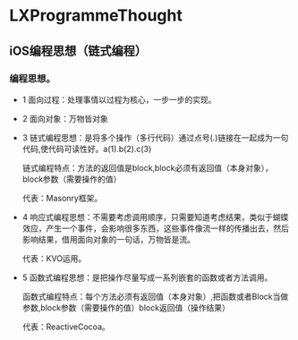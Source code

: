 # LXProgrammeThought
## iOS编程思想（链式编程）

### 编程思想。

* 1 面向过程：处理事情以过程为核心，一步一步的实现。

* 2 面向对象：万物皆对象

* 3 链式编程思想：是将多个操作（多行代码）通过点号(.)链接在一起成为一句代码,使代码可读性好。a(1).b(2).c(3)

    链式编程特点：方法的返回值是block,block必须有返回值（本身对象），block参数（需要操作的值）

    代表：Masonry框架。

* 4 响应式编程思想：不需要考虑调用顺序，只需要知道考虑结果，类似于蝴蝶效应，产生一个事件，会影响很多东西，这些事件像流一样的传播出去，然后影响结果，借用面向对象的一句话，万物皆是流。

    代表：KVO运用。
* 5 函数式编程思想：是把操作尽量写成一系列嵌套的函数或者方法调用。

    函数式编程特点：每个方法必须有返回值（本身对象）,把函数或者Block当做参数,block参数（需要操作的值）block返回值（操作结果）

    代表：ReactiveCocoa。


